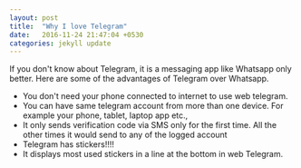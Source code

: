 ```yaml
---
layout: post
title:  "Why I love Telegram"
date:   2016-11-24 21:47:04 +0530
categories: jekyll update
---
```

If you don't know about Telegram, it is a messaging app like Whatsapp only better. Here are some of the advantages of
Telegram over Whatsapp.
- You don't need your phone connected to internet to use web telegram.
- You can have same telegram account from more than one device. For example
  your phone, tablet, laptop app etc.,
- It only sends verification code via SMS only for the first time. All the other times
  it would send to any of the logged account
- Telegram has stickers!!!!
- It displays most used stickers in a line at the bottom in web Telegram.